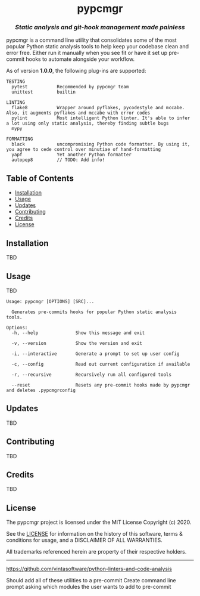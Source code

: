 <h1 align="center">pypcmgr</h2>
<h3 align="center"><i>Static analysis and git-hook management made painless</i></h3>

pypcmgr is a command line utility that consolidates some of the most popular Python static analysis tools to help keep your codebase clean and error free. Either run it manually when you see fit or have it set up pre-commit hooks to automate alongside your workflow.

As of version <b>1.0.0</b>, the following plug-ins are supported:
```
TESTING
  pytest           Recommended by pypcmgr team
  unittest         builtin
  
LINTING
  flake8           Wrapper around pyflakes, pycodestyle and mccabe. Also, it augments pyflakes and mccabe with error codes
  pylint           Most intelligent Python linter. It's able to infer a lot using only static analysis, thereby finding subtle bugs
  mypy
  
FORMATTING
  black            uncompromising Python code formatter. By using it, you agree to cede control over minutiae of hand-formatting
  yapf             Yet another Python formatter
  autopep8         // TODO: Add info!
```

## Table of Contents
- [Installation](#Installation)
- [Usage](#Usage)
- [Updates](#Updates)
- [Contributing](#Contributing)
- [Credits](#Credits)
- [License](#License)


## Installation
TBD

## Usage
TBD
```
Usage: pypcmgr [OPTIONS] [SRC]...

  Generates pre-commits hooks for popular Python static analysis tools.

Options:
  -h, --help              Show this message and exit
  
  -v, --version           Show the version and exit
  
  -i, --interactive       Generate a prompt to set up user config
  
  -c, --config            Read out current configuration if available
  
  -r, --recursive         Recursively run all configured tools
  
  --reset                 Resets any pre-commit hooks made by pypcmgr and deletes .pypcmgrconfig
```

## Updates
TBD

## Contributing
TBD

## Credits
TBD

## License
The pypcmgr project is licensed under the MIT License Copyright (c) 2020.

See the [LICENSE](https://github.com/cdkini/pypcmgr/blob/master/LICENSE) for information on the history of this software, terms & conditions for usage, and a DISCLAIMER OF ALL WARRANTIES.

All trademarks referenced herein are property of their respective holders.



---




https://github.com/vintasoftware/python-linters-and-code-analysis


Should add all of these utilities to a pre-commit
Create command line prompt asking which modules the user wants to add to pre-commit
